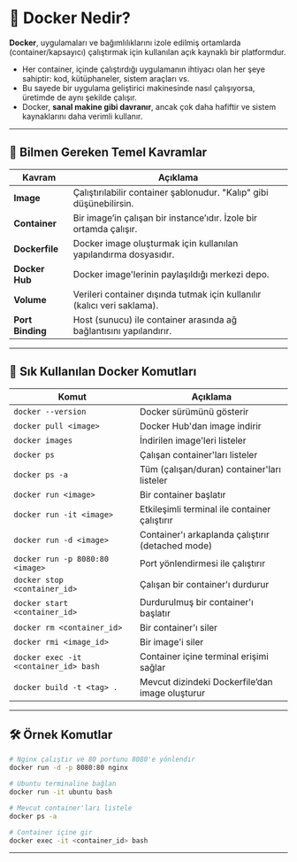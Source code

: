 # 🐳 Docker Nedir?

**Docker**, uygulamaları ve bağımlılıklarını izole edilmiş ortamlarda (container/kapsayıcı) çalıştırmak için kullanılan açık kaynaklı bir platformdur.

- Her container, içinde çalıştırdığı uygulamanın ihtiyacı olan her şeye sahiptir: kod, kütüphaneler, sistem araçları vs.
- Bu sayede bir uygulama geliştirici makinesinde nasıl çalışıyorsa, üretimde de aynı şekilde çalışır.
- Docker, **sanal makine gibi davranır**, ancak çok daha hafiftir ve sistem kaynaklarını daha verimli kullanır.

---

## 🧠 Bilmen Gereken Temel Kavramlar

| Kavram           | Açıklama                                                                 |
| ---------------- | ------------------------------------------------------------------------ |
| **Image**        | Çalıştırılabilir container şablonudur. "Kalıp" gibi düşünebilirsin.      |
| **Container**    | Bir image’in çalışan bir instance’ıdır. İzole bir ortamda çalışır.       |
| **Dockerfile**   | Docker image oluşturmak için kullanılan yapılandırma dosyasıdır.         |
| **Docker Hub**   | Docker image'lerinin paylaşıldığı merkezi depo.                          |
| **Volume**       | Verileri container dışında tutmak için kullanılır (kalıcı veri saklama). |
| **Port Binding** | Host (sunucu) ile container arasında ağ bağlantısını yapılandırır.       |

---

## 🔧 Sık Kullanılan Docker Komutları

| Komut                                 | Açıklama                                          |
| ------------------------------------- | ------------------------------------------------- |
| `docker --version`                    | Docker sürümünü gösterir                          |
| `docker pull <image>`                 | Docker Hub'dan image indirir                      |
| `docker images`                       | İndirilen image'leri listeler                     |
| `docker ps`                           | Çalışan container'ları listeler                   |
| `docker ps -a`                        | Tüm (çalışan/duran) container'ları listeler       |
| `docker run <image>`                  | Bir container başlatır                            |
| `docker run -it <image>`              | Etkileşimli terminal ile container çalıştırır     |
| `docker run -d <image>`               | Container'ı arkaplanda çalıştırır (detached mode) |
| `docker run -p 8080:80 <image>`       | Port yönlendirmesi ile çalıştırır                 |
| `docker stop <container_id>`          | Çalışan bir container'ı durdurur                  |
| `docker start <container_id>`         | Durdurulmuş bir container'ı başlatır              |
| `docker rm <container_id>`            | Bir container'ı siler                             |
| `docker rmi <image_id>`               | Bir image'i siler                                 |
| `docker exec -it <container_id> bash` | Container içine terminal erişimi sağlar           |
| `docker build -t <tag> .`             | Mevcut dizindeki Dockerfile’dan image oluşturur   |

---

## 🛠️ Örnek Komutlar

```bash
# Nginx çalıştır ve 80 portunu 8080'e yönlendir
docker run -d -p 8080:80 nginx

# Ubuntu terminaline bağlan
docker run -it ubuntu bash

# Mevcut container'ları listele
docker ps -a

# Container içine gir
docker exec -it <container_id> bash
```

---
